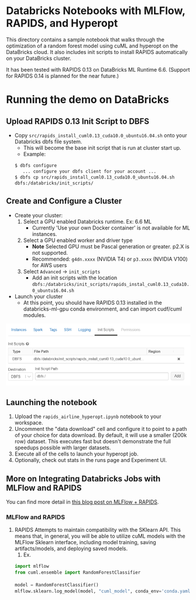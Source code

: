 # Databricks Notebooks with MLFlow, RAPIDS, and Hyperopt

This directory contains a sample notebook that walks through the
optimization of a random forest model using cuML and hyperopt on the
DataBricks cloud. It also includes init scripts to install RAPIDS
automatically on your DataBricks cluster.

It has been tested with RAPIDS 0.13 on DataBricks ML Runtime 6.6. (Support for RAPIDS 0.14 is planned for the near future.)

# Running the demo on DataBricks

## Upload RAPIDS 0.13 Init Script to DBFS
* Copy `src/rapids_install_cuml0.13_cuda10.0_ubuntu16.04.sh` onto your Databricks dbfs file system.
    * This will become the base init script that is run at cluster start up.
    * Example:
    ```shell script
    $ dbfs configure
       ... configure your dbfs client for your account ...
    $ dbfs cp src/rapids_install_cuml0.13_cuda10.0_ubuntu16.04.sh dbfs:/databricks/init_scripts/
    ```
   
## Create and Configure a Cluster
* Create your cluster:
    1. Select a GPU enabled Databricks runtime. Ex: 6.6 ML 
        * Currently 'Use your own Docker container' is not available for ML instances.
    2. Select a GPU enabled worker and driver type
        * **Note** Selected GPU must be Pascal generation or greater. p2.X is not supported.
        * Recommended: `g4dn.xxxx` (NVIDIA T4) or `p3.xxxx` (NVIDIA V100) for AWS users
    3. Select `Advanced` -> `init_scripts`
        * Add an init scripts with the location `dbfs:/databricks/init_scripts/rapids_instal_cuml0.13_cuda10.0_ubuntu16.04.sh`
* Launch your cluster
  * At this point, you should have RAPIDS 0.13 installed in the databricks-ml-gpu conda environment, and can import cudf/cuml modules.

![Setting up init script](imgs/init_script_config.png)

## Launching the notebook

1. Upload the `rapids_airline_hyperopt.ipynb` notebook to your workspace.
2. Uncomment the "data download" cell and configure it to point to a path of your choice for data download. By default, it will use a smaller (200k row) dataset. This executes fast but doesn't demonstrate the full speedups possible with larger datasets.
3. Execute all of the cells to launch your hyperopt job.
4. Optionally, check out stats in the runs page and Experiment UI.


## More on Integrating Databricks Jobs with MLFlow and RAPIDS

You can find more detail in [this blog post on MLFlow + RAPIDS](https://medium.com/rapids-ai/managing-and-deploying-high-performance-machine-learning-models-on-gpus-with-rapids-and-mlflow-753b6fcaf75a).

### MLFlow and RAPIDS
1. RAPIDS Attempts to maintain compatibility with the SKlearn API. This means that, in general, you will be able to
utilize cuML models with the MLFlow Sklearn interface, including model training, saving artifacts/models, and deploying
saved models.
    1. Ex. 
    ```python
   import mlflow
   from cuml.ensemble import RandomForestClassifier
   
   model = RandomForestClassifier()
   mlflow.sklearn.log_model(model, "cuml_model", conda_env='conda.yaml')
    ```
